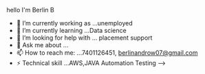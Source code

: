 hello I'm Berlin B


- 🔭 I’m currently working as ...unemployed
- 🌱 I’m currently learning ...Data science
- 🤔 I’m looking for help with ... placement support
- 💬 Ask me about ...
- 📫 How to reach me: ...7401126451, berlinandrow07@gmail.com
- ⚡ Technical skill ...AWS,JAVA Automation Testing
-->
